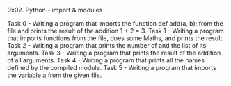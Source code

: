 0x02. Python - import & modules

Task 0 - Writing a program that imports the function def add(a, b): from the file and prints the result of the addition 1 + 2 = 3.
Task 1 - Writing a program that imports functions from the file, does some Maths, and prints the result.
Task 2 - Writing a program that prints the number of and the list of its arguments.
Task 3 - Writing a program that prints the result of the addition of all arguments.
Task 4 - Writing a program that prints all the names defined by the compiled module.
Task 5 - Writing a program that imports the variable a from the given file.
